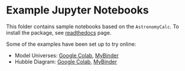 # Example Jupyter Notebooks

This folder contains sample notebooks based on the ``AstronomyCalc``. To install the package, see [readthedocs](https://astronomycalc.readthedocs.io/en/latest/installation.html) page.

Some of the examples have been set up to try online:

* Model Universes: [Google Colab](https://colab.research.google.com/drive/1rLj1yaX8kJ_hIl8edGMJO75C6iiuk5si?usp=sharing), [MyBinder](https://mybinder.org/v2/gh/sambit-giri/AstronomyCalc/f7c00605caed709f38345d4f9101e4719468fda1?urlpath=lab%2Ftree%2Fnotebooks%2Fmodel_universes.ipynb)
* Hubble Diagram: [Google Colab](https://colab.research.google.com/drive/1CRaVwn65-PhLah2iFjFSHCqCV37MI_1E?usp=sharing), [MyBinder](https://mybinder.org/v2/gh/sambit-giri/AstronomyCalc/f7c00605caed709f38345d4f9101e4719468fda1?urlpath=lab%2Ftree%2Fnotebooks%2Fhubble_diagram.ipynb)